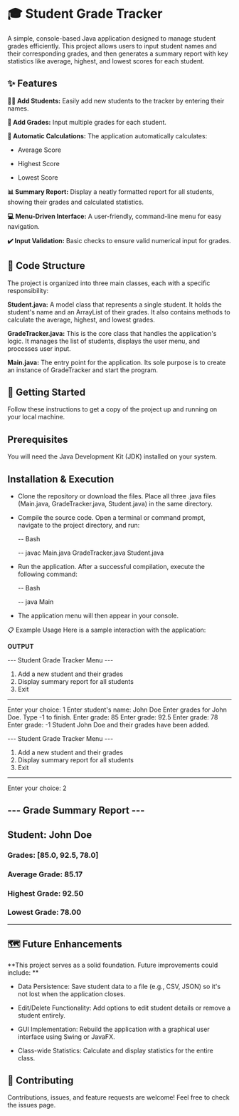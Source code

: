 # 🎓 Student Grade Tracker
A simple, console-based Java application designed to manage student grades efficiently. This project allows users to input student names and their corresponding grades, and then generates a summary report with key statistics like average, highest, and lowest scores for each student.

## ✨ Features
**👨‍🎓 Add Students:** Easily add new students to the tracker by entering their names.

**📝 Add Grades:** Input multiple grades for each student.

**🧮 Automatic Calculations:** The application automatically calculates:

- Average Score

- Highest Score

- Lowest Score

**📊 Summary Report:** Display a neatly formatted report for all students, showing their grades and calculated statistics.

**💻 Menu-Driven Interface:** A user-friendly, command-line menu for easy navigation.

**✔️ Input Validation:** Basic checks to ensure valid numerical input for grades.

## 📂 Code Structure
The project is organized into three main classes, each with a specific responsibility:

**Student.java:** A model class that represents a single student. It holds the student's name and an ArrayList of their grades. It also contains methods to calculate the average, highest, and lowest grades.

**GradeTracker.java:** This is the core class that handles the application's logic. It manages the list of students, displays the user menu, and processes user input.

**Main.java:** The entry point for the application. Its sole purpose is to create an instance of GradeTracker and start the program.

## 🚀 Getting Started
Follow these instructions to get a copy of the project up and running on your local machine.

## Prerequisites
You will need the Java Development Kit (JDK) installed on your system.

## Installation & Execution
- Clone the repository or download the files. Place all three .java files (Main.java, GradeTracker.java, Student.java) in the same directory.

- Compile the source code. Open a terminal or command prompt, navigate to the project directory, and run:

  -- Bash

  -- javac Main.java GradeTracker.java Student.java
- Run the application. After a successful compilation, execute the following command:

  -- Bash

  -- java Main
- The application menu will then appear in your console.

📋 Example Usage
Here is a sample interaction with the application:

**OUTPUT**

--- Student Grade Tracker Menu ---
1. Add a new student and their grades
2. Display summary report for all students
3. Exit
------------------------------------
Enter your choice: 1
Enter student's name: John Doe
Enter grades for John Doe. Type -1 to finish.
Enter grade: 85
Enter grade: 92.5
Enter grade: 78
Enter grade: -1
Student John Doe and their grades have been added.

--- Student Grade Tracker Menu ---
1. Add a new student and their grades
2. Display summary report for all students
3. Exit
------------------------------------
Enter your choice: 2

--- Grade Summary Report ---
----------------------------
## Student: John Doe
  ### Grades: [85.0, 92.5, 78.0]
  ### Average Grade: 85.17
  ### Highest Grade: 92.50
  ### Lowest Grade:  78.00
----------------------------
## 🗺️ Future Enhancements
**This project serves as a solid foundation. Future improvements could include:
**
- Data Persistence: Save student data to a file (e.g., CSV, JSON) so it's not lost when the application closes.

- Edit/Delete Functionality: Add options to edit student details or remove a student entirely.

- GUI Implementation: Rebuild the application with a graphical user interface using Swing or JavaFX.

- Class-wide Statistics: Calculate and display statistics for the entire class.

## 🤝 Contributing
Contributions, issues, and feature requests are welcome! Feel free to check the issues page.
